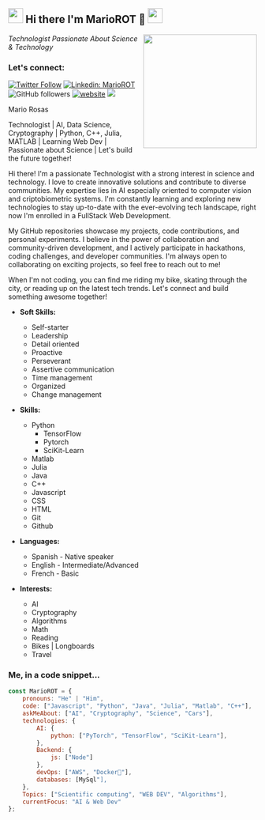 <h2><img src="https://em-content.zobj.net/thumbs/120/google/350/man-technologist_1f468-200d-1f4bb.png" width="30"/> Hi there I'm MarioROT 👋 <img src="https://em-content.zobj.net/thumbs/120/google/350/man-technologist_1f468-200d-1f4bb.png" width="30"/></h2>
<img align='right' src="https://imgs.search.brave.com/1HaWeAMU4JZHSP3gHyEBY2e9XEBlHKEc8-xKcveGPCc/rs:fit:256:256:1/g:ce/aHR0cHM6Ly9tZWRp/YS5naXBoeS5jb20v/bWVkaWEvb3hzSUFE/QnIzZE50ZS9naXBo/eS5naWY.gif" width="230">
<p><em> Technologist Passionate About Science & Technology 
<!-- </a><img src="https://media.giphy.com/media/WUlplcMpOCEmTGBtBW/giphy.gif" width="30">  -->
</em></p>

### Let's connect:

[![Twitter Follow](https://img.shields.io/twitter/follow/misteranmol?label=Follow)](https://twitter.com/intent/follow?screen_name=MarioRosOt)
[![Linkedin: MarioROT](https://img.shields.io/badge/-MarioROT-blue?style=flat-square&logo=Linkedin&logoColor=white&link=https://www.linkedin.com/in/mario-rosas-otero-443726187/)](https://www.linkedin.com/in/mario-rosas-otero-443726187/)
![GitHub followers](https://img.shields.io/github/followers/MarioROT?label=Follow&style=social)
[![website](https://img.shields.io/badge/Website-46a2f1.svg?&style=flat-square&logo=Google-Chrome&logoColor=white&link=https://mariorot.github.io/)](https://mariorot.github.io/)
![](https://visitor-badge.glitch.me/badge?page_id=MarioROT.MarioROT)


Mario Rosas 

Technologist | AI, Data Science, Cryptography | Python, C++, Julia, MATLAB | Learning Web Dev | Passionate about Science | Let's build the future together!

Hi there! I'm a passionate Technologist with a strong interest in science and technology. I love to create innovative solutions and contribute to diverse communities. My expertise lies in AI especially oriented to computer vision and criptobiometric systems. I'm constantly learning and exploring new technologies to stay up-to-date with the ever-evolving tech landscape, right now I'm enrolled in a FullStack Web Development.

My GitHub repositories showcase my projects, code contributions, and personal experiments. I believe in the power of collaboration and community-driven development, and I actively participate in hackathons, coding challenges, and developer communities. I'm always open to collaborating on exciting projects, so feel free to reach out to me!

When I'm not coding, you can find me riding my bike, skating through the city, or reading up on the latest tech trends. Let's connect and build something awesome together!

* **Soft Skills:**
  * Self-starter 
  * Leadership
  * Detail oriented
  * Proactive
  * Perseverant
  * Assertive communication
  * Time management
  * Organized
  * Change management

* **Skills:**
  * Python
    * TensorFlow
    * Pytorch
    * SciKit-Learn
  * Matlab
  * Julia
  * Java
  * C++
  * Javascript
  * CSS
  * HTML
  * Git
  * Github

* **Languages:**
  * Spanish - Native speaker
  * English - Intermediate/Advanced
  * French - Basic

* **Interests:**
  * AI
  * Cryptography
  * Algorithms
  * Math
  * Reading
  * Bikes | Longboards
  * Travel


### Me, in a code snippet...

```javascript
const MarioROT = {
    pronouns: "He" | "Him",
    code: ["Javascript", "Python", "Java", "Julia", "Matlab", "C++"],
    askMeAbout: ["AI", "Cryptography", "Science", "Cars"],
    technologies: {
        AI: {
            python: ["PyTorch", "TensorFlow", "SciKit-Learn"],
        },
        Backend: {
            js: ["Node"]
        },
        devOps: ["AWS", "Docker🐳"],
        databases: [MySql"],
    },
    Topics: ["Scientific computing", "WEB DEV", "Algorithms"],
    currentFocus: "AI & Web Dev"
};
```

<!--
**MarioROT/MarioROT** is a ✨ _special_ ✨ repository because its `README.md` (this file) appears on your GitHub profile.

Here are some ideas to get you started:

- 🔭 I’m currently working on ...
- 🌱 I’m currently learning ...
- 👯 I’m looking to collaborate on ...
- 🤔 I’m looking for help with ...
- 💬 Ask me about ...
- 📫 How to reach me: ...
- 😄 Pronouns: ...
- ⚡ Fun fact: ...
-->
